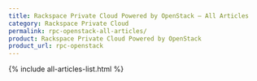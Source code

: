 ```yaml
---
title: Rackspace Private Cloud Powered by OpenStack – All Articles
category: Rackspace Private Cloud
permalink: rpc-openstack-all-articles/
product: Rackspace Private Cloud Powered by OpenStack
product_url: rpc-openstack
---
```


{% include all-articles-list.html %}
